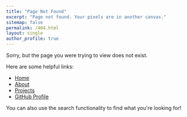 ```yaml
---
title: "Page Not Found"
excerpt: "Page not found. Your pixels are in another canvas."
sitemap: false
permalink: /404.html
layout: single
author_profile: true
---
```


Sorry, but the page you were trying to view does not exist.

Here are some helpful links:

- [Home](/)
- [About](/about/)
- [Projects](/projects/)
- [GitHub Profile](https://github.com/sjrom47)

You can also use the search functionality to find what you're looking for!
